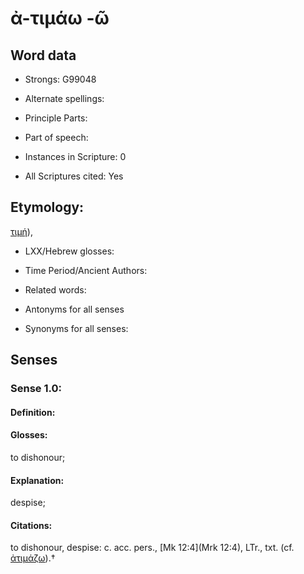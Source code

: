 # ἀ-τιμάω -ῶ

<!-- Status: S2=NeedsEdits -->
<!-- Lexica used for edits:   -->

## Word data

* Strongs: G99048

* Alternate spellings:



* Principle Parts: 


* Part of speech: 


* Instances in Scripture: 0

* All Scriptures cited: Yes

## Etymology: 

[τιμή]()),

* LXX/Hebrew glosses: 


* Time Period/Ancient Authors: 


* Related words: 

* Antonyms for all senses

* Synonyms for all senses: 


## Senses 


### Sense  1.0: 

#### Definition: 

#### Glosses: 

to dishonour; 

#### Explanation: 

despise; 

#### Citations: 

to dishonour, despise: c. acc. pers., [Mk 12:4](Mrk 12:4), LTr., txt. (cf. [ἀτιμάζω]()).†

